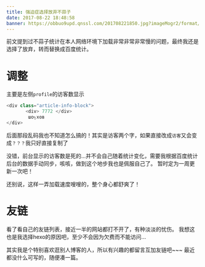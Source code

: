 ```yaml
---
title: 强迫症选择放弃不蒜子
date: 2017-08-22 18:48:58
banner: https://obbuo9upd.qnssl.com/201708221850.jpg?imageMogr2/format/webp
---
```

前文提到过不蒜子统计在本人网络环境下加载非常非常非常慢的问题，最终我还是选择了放弃，转而替换成百度统计。

<!--more-->

# 调整

主要是左侧`profile`的访客数显示

```cs
<div class="article-info-block">
       <div> 7772 </div>
        шо┐хов
</div>
```
后面那段乱码我也不知道怎么搞的！其实是访客两个字，如果直接改成`访客`又会变成`？？？`我只好直接复制了

没错，前台显示的访客数是死的...并不会自己随着统计变化，需要我根据百度统计后台的数据手动同步，咳咳，做到这个地步我也是佩服自己了。
暂时定为一周更新一次吧！

还别说，这样一弄加载速度嗖嗖的，整个身心都舒爽了！

# 友链

看了看自己的友链列表，接近一半的网站都打不开了，有种淡淡的忧伤。
我想这也是我选择hexo的原因吧，至少不会因为欠费而不能访问...

其实我是个特别喜欢逛别人博客的人，所以有兴趣的都留言互加友链吧~~~
最近都没什么可写的，随便凑一篇。
